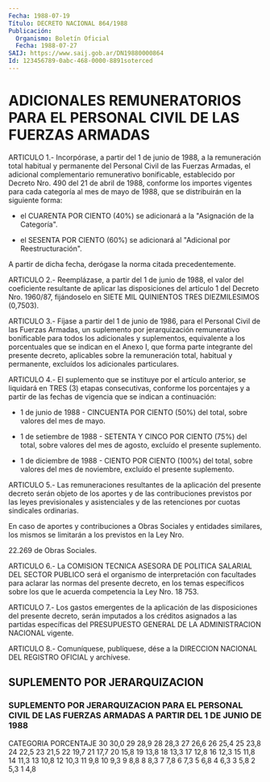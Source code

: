 ```yaml
---
Fecha: 1988-07-19
Título: DECRETO NACIONAL 864/1988
Publicación:
  Organismo: Boletín Oficial
  Fecha: 1988-07-27
SAIJ: https://www.saij.gob.ar/DN19880000864
Id: 123456789-0abc-468-0000-8891soterced
---
```

# ADICIONALES REMUNERATORIOS PARA EL PERSONAL CIVIL DE LAS FUERZAS ARMADAS

<a id="1"></a>
ARTICULO  1.-  Incorpórase,  a  partir del 1 de junio de 1988, a la remuneración total habitual y permanente  del Personal Civil de las Fuerzas    Armadas,   el  adicional  complementario    remunerativo bonificable, establecido  por  Decreto  Nro. 490 del 21 de abril de 1988, conforme los importes vigentes para  cada categoría al mes de mayo  de  1988,  que  se distribuirán en la siguiente  forma:

- el CUARENTA POR CIENTO  (40%)  se  adicionará a la "Asignación de la Categoría".

-  el  SESENTA POR CIENTO (60%) se adicionará  al  "Adicional  por Reestructuración".

A partir  de dicha fecha, derógase la norma citada precedentemente.

<a id="2"></a>
ARTICULO  2.-  Reemplázase,  a  partir  del  1 de junio de 1988, el valor del coeficiente resultante de aplicar las  disposiciones  del artículo  1  del  Decreto  Nro.  1960/87,  fijándoselo en SIETE MIL QUINIENTOS TRES DIEZMILESIMOS (0,7503).

<a id="3"></a>
ARTICULO  3.-  Fíjase  a  partir  del  1  de junio de 1986, para el Personal   Civil  de  las  Fuerzas  Armadas,  un  suplemento    por jerarquización  remunerativo bonificable para todos los adicionales y suplementos, equivalente  a los porcentuales que se indican en el Anexo  I,  que  forma  parte  integrante    del  presente  decreto, aplicables  sobre  la  remuneración total, habitual  y  permanente, excluídos los adicionales particulares.

<a id="4"></a>
ARTICULO  4.-  El  suplemento  que  se  instituye  por  el artículo anterior,  se  liquidará  en TRES (3) etapas consecutivas, conforme los  porcentajes y a partir  de  las  fechas  de  vigencia  que  se indican a continuación:

- 1 de  junio de 1988 - CINCUENTA POR CIENTO (50%) del total, sobre valores del mes de mayo.

- 1 de setiembre  de  1988  -  SETENTA Y CINCO POR CIENTO (75%) del total,  sobre  valores  del mes de  agosto,  excluído  el  presente suplemento.

- 1 de diciembre de 1988  -  CIENTO  POR  CIENTO  (100%) del total, sobre    valores   del  mes  de  noviembre,  excluído  el  presente suplemento.

<a id="5"></a>
ARTICULO  5.-  Las  remuneraciones resultantes de la aplicación del presente decreto serán objeto de los aportes y de las contribuciones previstos por las leyes previsionales y asistenciales  y  de  las    retenciones    por  cuotas  sindicales ordinarias.

En  caso de aportes y contribuciones a Obras Sociales  y  entidades similares,  los  mismos se limitarán a los previstos en la Ley Nro.

22.269 de Obras Sociales.

<a id="6"></a>
ARTICULO  6.-  La COMISION TECNICA ASESORA DE POLITICA SALARIAL DEL SECTOR PUBLICO será  el  organismo de interpretación con facultades para  aclarar  las  normas  del  presente  decreto,  en  los  temas específicos sobre los que le  acuerda  competencia  la  Ley Nro. 18 753.

<a id="7"></a>
ARTICULO  7.-  Los  gastos  emergentes  de  la  aplicación  de  las disposiciones  del presente decreto, serán imputados a los créditos asignados a las  partidas específicas del PRESUPUESTO GENERAL DE LA ADMINISTRACION NACIONAL vigente.

<a id="8"></a>
ARTICULO  8.- Comuníquese, publíquese, dése a la DIRECCION NACIONAL DEL REGISTRO OFICIAL y archívese.

## SUPLEMENTO POR JERARQUIZACION

### SUPLEMENTO  POR  JERARQUIZACION  PARA  EL  PERSONAL  CIVIL  DE  LAS FUERZAS ARMADAS A PARTIR DEL 1 DE JUNIO DE 1988

<a id="1"></a>
CATEGORIA                             PORCENTAJE    30                                    30,0    29                                    28,9    28                                    28,3    27                                    26,6    26                                    25,4    25                                    23,8    24                                    22,5    23                                    21,5    22                                    19,7    21                                    17,7    20                                    15,8    19                                    13,8    18                                    13,3    17                                    12,8    16                                    12,3    15                                    11,8    14                                    11,3    13                                    10,8    12                                    10,3    11                                     9,8    10                                     9,3     9                                     8,8     8                                     8,3     7                                     7,8     6                                     7,3     5                                     6,8     4                                     6,3     3                                     5,8     2                                     5,3     1                                     4,8